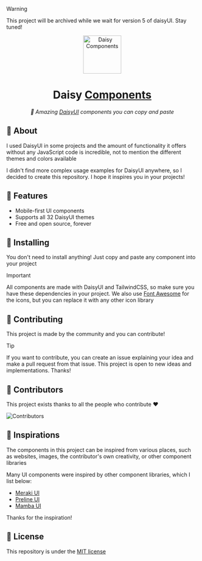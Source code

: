 > [!WARNING]
> This project will be archived while we wait for version 5 of daisyUI. Stay tuned!

<div align="center">

<img alt="Daisy Components" width="100" src="https://raw.githubusercontent.com/willpinha/daisyuniverse/master/public/logo.svg" />

# Daisy [Components](https://components.willpinha.link)

*🌸 Amazing [DaisyUI](https://daisyui.com) components you can copy and paste*

</div>

## 🌸 About

I used DaisyUI in some projects and the amount of functionality it offers without any JavaScript code is incredible, not to mention the different themes
and colors available

I didn't find more complex usage examples for DaisyUI anywhere, so I decided to create this repository. I hope it inspires you in your projects!

## 🌸 Features

- Mobile-first UI components
- Supports all 32 DaisyUI themes
- Free and open source, forever

## 🌸 Installing

You don't need to install anything! Just copy and paste any component into your project

> [!IMPORTANT]
> All components are made with DaisyUI and TailwindCSS, so make sure you have these dependencies in your 
> project. We also use [Font Awesome](https://fontawesome.com) for the icons, but you can replace it 
> with any other icon library

## 🌸 Contributing

This project is made by the community and you can contribute!

> [!TIP] 
> If you want to contribute, you can create an issue explaining your idea and make a pull request from that issue. This project is open to new ideas
> and implementations. Thanks!



## 🌸 Contributors

This project exists thanks to all the people who contribute ❤️

![Contributors](https://contrib.rocks/image?repo=willpinha/daisy-components)

## 🌸 Inspirations

The components in this project can be inspired from various places, such as websites, images, the contributor's own creativity, or other
component libraries

Many UI components were inspired by other component libraries, which I list below:

- [Meraki UI](https://merakiui.com/)
- [Preline UI](https://preline.co/)
- [Mamba UI](https://mambaui.com/)

Thanks for the inspiration!

## 🌸 License

This repository is under the [MIT license](LICENSE)
